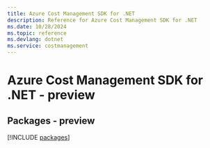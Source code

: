 ```yaml
---
title: Azure Cost Management SDK for .NET
description: Reference for Azure Cost Management SDK for .NET
ms.date: 10/28/2024
ms.topic: reference
ms.devlang: dotnet
ms.service: costmanagement
---
```

# Azure Cost Management SDK for .NET - preview
## Packages - preview
[!INCLUDE [packages](cost-management-index.md)]